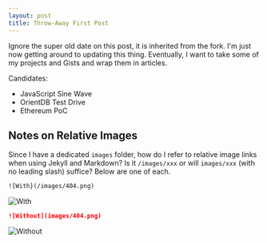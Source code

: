 ```yaml
---
layout: post
title: Throw-Away First Post
---
```


Ignore the super old date on this post, it is inherited from the fork. I'm just now getting around to updating this thing. Eventually, I want to take some of my projects and Gists and wrap them in articles.

Candidates:

* JavaScript Sine Wave
* OrientDB Test Drive
* Ethereum PoC

## Notes on Relative Images

Since I have a dedicated `images` folder, how do I refer to relative image links when using Jekyll and Markdown? Is it `/images/xxx` or will `images/xxx` (with no leading slash) suffice? Below are one of each.

```md
![With}(/images/404.png)
```
![With](/images/404.png)

```md
![Without](images/404.png)
```
![Without](images/404.png)

